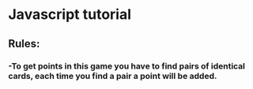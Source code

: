 
# Javascript tutorial #
## Rules: ##
### -To get points in this game you have to find pairs of identical cards, each time you find a pair a point will be added. ###
